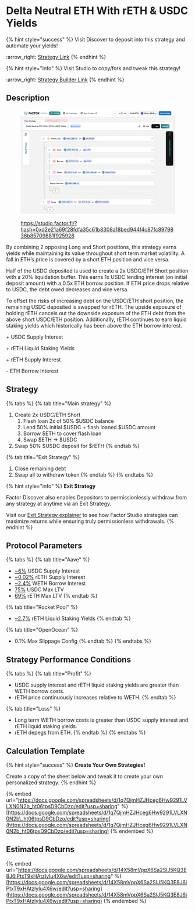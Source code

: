 # Delta Neutral ETH With rETH & USDC Yields

{% hint style="success" %}
Visit Discover to deposit into this strategy and automate your yields!

:arrow\_right: [Strategy Link](https://pro.factor.fi/strategies/0x1489426648E9E563d0c70D3381aF5ED5dd5CFB77)
{% endhint %}

{% hint style="info" %}
Visit Studio to copy/fork and tweak this strategy!

:arrow\_right: [Strategy Builder Link](https://studio.factor.fi/?hash=0xd2e21a69f28fdfa35c61b8308a18bed944f4c87fc8979836b85709881f925928)
{% endhint %}

## Description

<figure><img src="../../../.gitbook/assets/image (62).png" alt=""><figcaption><p><a href="https://studio.factor.fi/?hash=0xd2e21a69f28fdfa35c61b8308a18bed944f4c87fc8979836b85709881f925928">https://studio.factor.fi/?hash=0xd2e21a69f28fdfa35c61b8308a18bed944f4c87fc8979836b85709881f925928</a></p></figcaption></figure>

By combining 2 opposing Long and Short positions, this strategy earns yields while maintaining its value throughout short term market volatility. A fall in ETH’s price is covered by a short ETH position and vice versa.

Half of the USDC deposited is used to create a 2x USDC/ETH Short position with a 20% liquidation buffer. This earns 1x USDC lending interest (on initial deposit amount) with a 0.5x ETH borrow position. If ETH price drops relative to USDC, the debt owed decreases and vice versa.

To offset the risks of increasing debt on the USDC/ETH short position, the remaining USDC deposited is swapped for rETH. The upside exposure of holding rETH cancels out the downside exposure of the ETH debt from the above short USDC/ETH position. Additionally, rETH continues to earn liquid staking yields which historically has been above the ETH borrow interest.

\+ USDC Supply Interest

\+ rETH Liquid Staking Yields

\+ rETH Supply Interest

\- ETH Borrow Interest

## Strategy

{% tabs %}
{% tab title="Main strategy" %}
1. Create 2x USDC/ETH Short
   1. Flash loan 2x of 50% $USDC balance
   2. Lend 50% initial $USDC + flash loaned $USDC amount
   3. Borrow $ETH to cover flash loan
   4. Swap $ETH → $USDC
2. Swap 50% $USDC deposit for $rETH
{% endtab %}

{% tab title="Exit Strategy" %}
1. Close remaining debt
2. Swap all to withdraw token
{% endtab %}
{% endtabs %}

{% hint style="info" %}
**Exit Strategy**

Factor Discover also enables Depositors to permissionlessly withdraw from any strategy at anytime via an Exit Strategy.

Visit our [Exit Strategy explainer](../../../factor-studio/studio-pro/exit-strategy.md) to see how Factor Studio strategies can maximize returns while ensuring truly permissionless withdrawals.
{% endhint %}

## Protocol Parameters

{% tabs %}
{% tab title="Aave" %}
* [\~6%](https://app.aave.com/reserve-overview/?underlyingAsset=0xaf88d065e77c8cc2239327c5edb3a432268e5831\&marketName=proto_arbitrum_v3) USDC Supply Interest
* [\~0.02%](https://app.aave.com/reserve-overview/?underlyingAsset=0xec70dcb4a1efa46b8f2d97c310c9c4790ba5ffa8\&marketName=proto_arbitrum_v3) rETH Supply Interest
* [\~2.4%](https://app.aave.com/reserve-overview/?underlyingAsset=0x82af49447d8a07e3bd95bd0d56f35241523fbab1\&marketName=proto_arbitrum_v3) WETH Borrow Interest
* [75%](https://app.aave.com/reserve-overview/?underlyingAsset=0xaf88d065e77c8cc2239327c5edb3a432268e5831\&marketName=proto_arbitrum_v3) USDC Max LTV
* [69%](https://app.aave.com/reserve-overview/?underlyingAsset=0xec70dcb4a1efa46b8f2d97c310c9c4790ba5ffa8\&marketName=proto_arbitrum_v3) rETH Max LTV
{% endtab %}

{% tab title="Rocket Pool" %}
* [\~2.7%](https://rocketpool.net/) rETH Liquid Staking Yields
{% endtab %}

{% tab title="OpenOcean" %}
* 0.1% Max Slippage Config
{% endtab %}
{% endtabs %}

## Strategy Performance Conditions

{% tabs %}
{% tab title="Profit" %}
* USDC supply interest and rETH liquid staking yields are greater than WETH borrow costs.
* rETH price continuously increases relative to WETH.&#x20;
{% endtab %}

{% tab title="Loss" %}
* Long term WETH borrow costs is greater than USDC supply interest and rETH liquid staking yields.
* rETH depegs from ETH.
{% endtab %}
{% endtabs %}

## Calculation Template

{% hint style="success" %}
**Create Your Own Strategies!**

Create a copy of the sheet below and tweak it to create your own personalized strategy.
{% endhint %}

{% embed url="https://docs.google.com/spreadsheets/d/1q7QjmHZJHceg6Hw9291LVLXN0N2b_ht06tpsD9CbDzo/edit?usp=sharing" %}
[https://docs.google.com/spreadsheets/d/1q7QjmHZJHceg6Hw9291LVLXN0N2b\_ht06tpsD9CbDzo/edit?usp=sharing](https://docs.google.com/spreadsheets/d/1q7QjmHZJHceg6Hw9291LVLXN0N2b_ht06tpsD9CbDzo/edit?usp=sharing)
{% endembed %}

## Estimated Returns

{% embed url="https://docs.google.com/spreadsheets/d/14X58mVppX6Sa2SlJ5KQ3E8J6iPtxT9xHAtzlylu4X6w/edit?usp=sharing" %}
[https://docs.google.com/spreadsheets/d/14X58mVppX6Sa2SlJ5KQ3E8J6iPtxT9xHAtzlylu4X6w/edit?usp=sharing](https://docs.google.com/spreadsheets/d/14X58mVppX6Sa2SlJ5KQ3E8J6iPtxT9xHAtzlylu4X6w/edit?usp=sharing)
{% endembed %}
